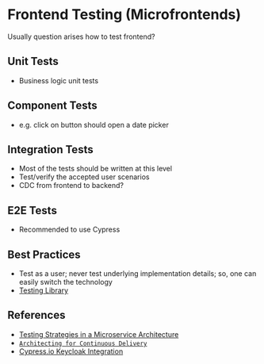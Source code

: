 # Frontend Testing (Microfrontends)

Usually question arises how to test frontend?

## Unit Tests

- Business logic unit tests

## Component Tests

- e.g. click on button should open a date picker

## Integration Tests

- Most of the tests should be written at this level
- Test/verify the accepted user scenarios
- CDC from frontend to backend?

## E2E Tests

- Recommended to use Cypress

## Best Practices

- Test as a user; never test underlying implementation details; so, one can easily switch the technology
- [Testing Library](https://testing-library.com/)

## References

- [Testing Strategies in a Microservice Architecture](https://martinfowler.com/articles/microservice-testing/)
- [`Architecting for Continuous Delivery`](https://www.thoughtworks.com/insights/blog/architecting-continuous-delivery)
- [Cypress.io Keycloak Integration
](https://vrockai.github.io/blog/2017/10/28/cypress-keycloak-intregration/)
